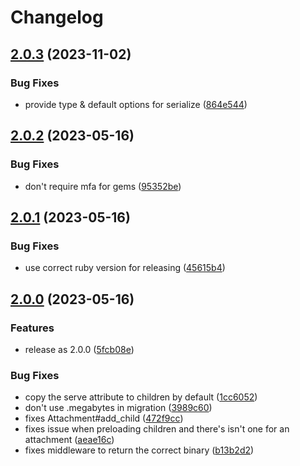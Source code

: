 # Changelog

## [2.0.3](https://github.com/krystal/attach/compare/v2.0.2...v2.0.3) (2023-11-02)


### Bug Fixes

* provide type & default options for serialize ([864e544](https://github.com/krystal/attach/commit/864e544cf2a1d755fef719a79505ad88d65d3ffe))

## [2.0.2](https://github.com/krystal/attach/compare/v2.0.1...v2.0.2) (2023-05-16)


### Bug Fixes

* don't require mfa for gems ([95352be](https://github.com/krystal/attach/commit/95352be0a55e786c26740a902905e30b78f2e785))

## [2.0.1](https://github.com/krystal/attach/compare/v2.0.0...v2.0.1) (2023-05-16)


### Bug Fixes

* use correct ruby version for releasing ([45615b4](https://github.com/krystal/attach/commit/45615b4b76d8d2466164507e0b2373e3b929d739))

## [2.0.0](https://github.com/krystal/attach/compare/v1.1.2...v2.0.0) (2023-05-16)


### Features

* release as 2.0.0 ([5fcb08e](https://github.com/krystal/attach/commit/5fcb08e48fab1e3d0b16c6e44a96b4106b367ea4))


### Bug Fixes

* copy the serve attribute to children by default ([1cc6052](https://github.com/krystal/attach/commit/1cc6052ce540a74e6cb48495edf6e4b29e216b92))
* don't use .megabytes in migration ([3989c60](https://github.com/krystal/attach/commit/3989c60b1465260e8db2f3cb4440f5b2ded40628))
* fixes Attachment#add_child ([472f9cc](https://github.com/krystal/attach/commit/472f9ccaa16776c6661189e6a5bb0b11fd4768cd))
* fixes issue when preloading children and there's isn't one for an attachment ([aeae16c](https://github.com/krystal/attach/commit/aeae16c31eb599f374097525e128841b78034582))
* fixes middleware to return the correct binary ([b13b2d2](https://github.com/krystal/attach/commit/b13b2d21fad665cd39c6cbed1d0539f59d79b0a0))
